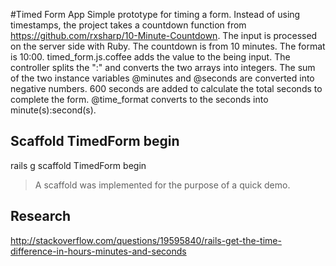 #Timed Form App
Simple prototype for timing a form. 
Instead of using timestamps, the project takes a countdown function from https://github.com/rxsharp/10-Minute-Countdown.
The input is processed on the server side with Ruby.
The countdown is from 10 minutes. The format is 10:00.
timed_form.js.coffee adds the value to the being input.
The controller splits the ":" and converts the two arrays into integers.
The sum of the two instance variables @minutes and @seconds are converted into negative numbers.
600 seconds are added to calculate the total seconds to complete the form.
@time_format converts to the seconds into minute(s):second(s).

## Scaffold TimedForm begin
rails g scaffold TimedForm begin
> A scaffold was implemented for the purpose of a quick demo.


## Research
http://stackoverflow.com/questions/19595840/rails-get-the-time-difference-in-hours-minutes-and-seconds
